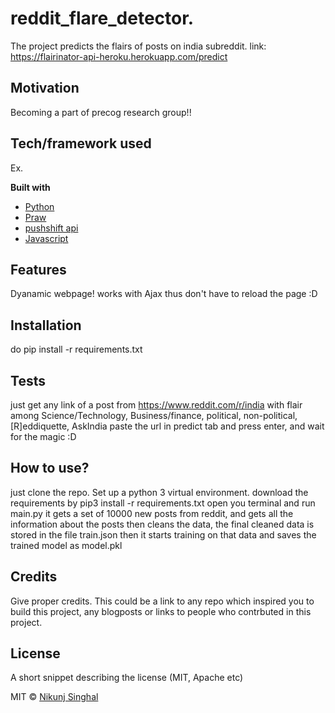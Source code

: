 # reddit_flare_detector.

The project predicts the flairs of posts on india subreddit.
link: https://flairinator-api-heroku.herokuapp.com/predict

## Motivation
Becoming a part of precog research group!!

## Tech/framework used
Ex.

<b>Built with</b>
- [Python](https://electron.atom.io)
- [Praw]()
- [pushshift api]()
- [Javascript]()

## Features
Dyanamic webpage! works with Ajax thus don't have to reload the page :D


## Installation
do pip install -r requirements.txt

## Tests
just get any link of a post from https://www.reddit.com/r/india
with flair among Science/Technology, Business/finance, political, non-political, [R]eddiquette, AskIndia 
paste the url in predict tab and press enter, and wait for the magic :D

## How to use?
just clone the repo.
Set up a python 3 virtual environment.
download the requirements by pip3 install -r requirements.txt
open you terminal and run main.py
it gets a set of 10000 new posts from reddit, and gets all the information about the posts then cleans the data, the final cleaned data is stored in the file train.json
then it starts training on that data and saves the trained model as model.pkl



## Credits
Give proper credits. This could be a link to any repo which inspired you to build this project, any blogposts or links to people who contrbuted in this project. 


## License
A short snippet describing the license (MIT, Apache etc)

MIT © [Nikunj Singhal]()
